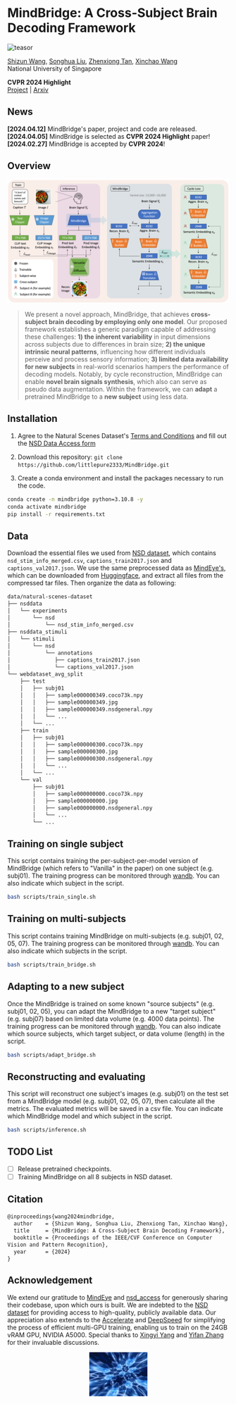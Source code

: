 # MindBridge: A Cross-Subject Brain Decoding Framework

![teasor](assets/MindBridge_teaser.png)

[Shizun Wang](https://littlepure2333.github.io/home/), [Songhua Liu](http://121.37.94.87/), [Zhenxiong Tan](https://github.com/Yuanshi9815), [Xinchao Wang](https://sites.google.com/site/sitexinchaowang/)    
National University of Singapore

**CVPR 2024 Highlight**   
[Project](https://littlepure2333.github.io/MindBridge/) | [Arxiv]() 

## News
**[2024.04.12]** MindBridge's paper, project and code are released.    
**[2024.04.05]** MindBridge is selected as **CVPR 2024 Highlight** paper!    
**[2024.02.27]** MindBridge is accepted by **CVPR 2024**!

## Overview
![method](assets/MindBridge_method.png)

> We present a novel approach, MindBridge, that achieves **cross-subject brain decoding by employing only one model**. Our proposed framework establishes a generic paradigm capable of addressing these challenges: **1) the inherent variability** in input dimensions across subjects due to differences in brain size; **2) the unique intrinsic neural patterns**, influencing how different individuals perceive and process sensory information; **3) limited data availability for new subjects** in real-world scenarios hampers the performance of decoding models. 
Notably, by cycle reconstruction, MindBridge can enable **novel brain signals synthesis**, which also can serve as pseudo data augmentation. Within the framework, we can **adapt** a pretrained MindBridge to a **new subject** using less data.

## Installation

1. Agree to the Natural Scenes Dataset's [Terms and Conditions](https://cvnlab.slite.page/p/IB6BSeW_7o/Terms-and-Conditions) and fill out the [NSD Data Access form](https://forms.gle/xue2bCdM9LaFNMeb7)

2. Download this repository: ``git clone https://github.com/littlepure2333/MindBridge.git``

3. Create a conda environment and install the packages necessary to run the code.

```bash
conda create -n mindbridge python=3.10.8 -y
conda activate mindbridge
pip install -r requirements.txt
```

## Data

Download the essential files we used from [NSD dataset](https://natural-scenes-dataset.s3.amazonaws.com/index.html), which contains `nsd_stim_info_merged.csv`, `captions_train2017.json` and `captions_val2017.json`.
We use the same preprocessed data as [MindEye's](https://github.com/MedARC-AI/fMRI-reconstruction-NSD), which can be downloaded from [Huggingface](https://huggingface.co/datasets/pscotti/naturalscenesdataset/tree/main/webdataset_avg_split), and extract all files from the compressed tar files.
Then organize the data as following:

```
data/natural-scenes-dataset
├── nsddata
│   └── experiments
│       └── nsd
│           └── nsd_stim_info_merged.csv
├── nsddata_stimuli
│   └── stimuli
│       └── nsd
│           └── annotations
│              ├── captions_train2017.json
│              └── captions_val2017.json
└── webdataset_avg_split
    ├── test
    │   ├── subj01
    │   │   ├── sample000000349.coco73k.npy
    │   │   ├── sample000000349.jpg
    │   │   ├── sample000000349.nsdgeneral.npy
    │   │   └── ...
    │   └── ...
    ├── train
    │   ├── subj01
    │   │   ├── sample000000300.coco73k.npy
    │   │   ├── sample000000300.jpg
    │   │   ├── sample000000300.nsdgeneral.npy
    │   │   └── ...
    │   └── ...
    └── val
        ├── subj01
        │   ├── sample000000000.coco73k.npy
        │   ├── sample000000000.jpg
        │   ├── sample000000000.nsdgeneral.npy
        │   └── ...
        └── ...
```


## Training on single subject
This script contains training the per-subject-per-model version of MindBridge (which refers to "Vanilla" in the paper) on one subject (e.g. subj01). The training progress can be monitored through [wandb](https://wandb.ai/). You can also indicate which subject in the script.

```bash
bash scripts/train_single.sh
```

## Training on multi-subjects
This script contains training MindBridge on multi-subjects (e.g. subj01, 02, 05, 07). The training progress can be monitored through [wandb](https://wandb.ai/). You can also indicate which subjects in the script.

```bash
bash scripts/train_bridge.sh
```

## Adapting to a new subject
Once the MindBridge is trained on some known "source subjects" (e.g. subj01, 02, 05), you can adapt the MindBridge to a new "target subject" (e.g. subj07) based on limited data volume (e.g. 4000 data points). The training progress can be monitored through [wandb](https://wandb.ai/). You can also indicate which source subjects, which target subject, or data volume (length) in the script.

```bash
bash scripts/adapt_bridge.sh
```

## Reconstructing and evaluating
This script will reconstruct one subject's images (e.g. subj01) on the test set from a MindBridge model (e.g. subj01, 02, 05, 07), then calculate all the metrics. The evaluated metrics will be saved in a csv file. You can indicate which MindBridge model and which subject in the script.

```bash
bash scripts/inference.sh
```


## TODO List
- [ ]  Release pretrained checkpoints.
- [ ]  Training MindBridge on all 8 subjects in NSD dataset.

## Citation
```
@inproceedings{wang2024mindbridge,
  author    = {Shizun Wang, Songhua Liu, Zhenxiong Tan, Xinchao Wang},
  title     = {MindBridge: A Cross-Subject Brain Decoding Framework},
  booktitle = {Proceedings of the IEEE/CVF Conference on Computer Vision and Pattern Recognition},
  year      = {2024}
}
```

## Acknowledgement
We extend our gratitude to [MindEye](https://github.com/MedARC-AI/fMRI-reconstruction-NSD) and [nsd_access](https://github.com/tknapen/nsd_access) for generously sharing their codebase, upon which ours is built. We are indebted to the [NSD dataset](https://natural-scenes-dataset.s3.amazonaws.com/index.html) for providing access to high-quality, publicly available data. 
Our appreciation also extends to the [Accelerate](https://huggingface.co/docs/accelerate/index) and [DeepSpeed](https://huggingface.co/docs/accelerate/usage_guides/deepspeed) for simplifying the process of efficient multi-GPU training, enabling us to train on the 24GB vRAM GPU, NVIDIA A5000.
Special thanks to [Xingyi Yang](https://adamdad.github.io/) and [Yifan Zhang](https://sites.google.com/view/yifan-zhang) for their invaluable discussions.

<div align="center">
    <img src="assets/galaxy_brain.gif" alt="galaxy brain" height=100 />
</div>


